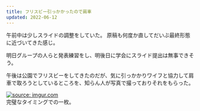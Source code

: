```yaml
---
title: フリスビー引っかかったので肩車
updated: 2022-06-12
---
```


午前中は少しスライドの調整をしていた。
原稿も何度か直してだいぶ最終形態に近づいてきた感じ。

明日グループの人らと発表練習をし、明後日に学会にスライド提出は無事できそう。

午後は公園でフリスビーをしてきたのだが、気に引っかかりワイフと協力して肩車で取ろうとしているところを、知らん人が写真で撮っておりそれをもらった。

<a href="https://imgur.com/QDl2OCH"><img src="https://i.imgur.com/QDl2OCH.png" title="source: imgur.com" /></a>  
完璧なタイミングでの一枚。
